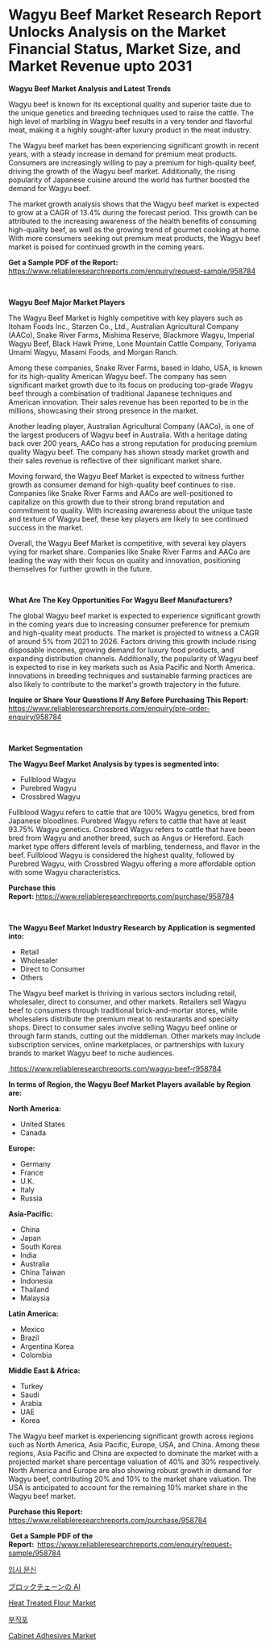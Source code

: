 <p><h1>Wagyu Beef Market Research Report Unlocks Analysis on the Market Financial Status, Market Size, and Market Revenue upto 2031</h1></p><p><strong>Wagyu Beef Market Analysis and Latest Trends</strong></p>
<p><p>Wagyu beef is known for its exceptional quality and superior taste due to the unique genetics and breeding techniques used to raise the cattle. The high level of marbling in Wagyu beef results in a very tender and flavorful meat, making it a highly sought-after luxury product in the meat industry.</p><p>The Wagyu beef market has been experiencing significant growth in recent years, with a steady increase in demand for premium meat products. Consumers are increasingly willing to pay a premium for high-quality beef, driving the growth of the Wagyu beef market. Additionally, the rising popularity of Japanese cuisine around the world has further boosted the demand for Wagyu beef.</p><p>The market growth analysis shows that the Wagyu beef market is expected to grow at a CAGR of 13.4% during the forecast period. This growth can be attributed to the increasing awareness of the health benefits of consuming high-quality beef, as well as the growing trend of gourmet cooking at home. With more consumers seeking out premium meat products, the Wagyu beef market is poised for continued growth in the coming years.</p></p>
<p><strong>Get a Sample PDF of the Report:&nbsp;</strong> <a href="https://www.reliableresearchreports.com/enquiry/request-sample/958784">https://www.reliableresearchreports.com/enquiry/request-sample/958784</a></p>
<p>&nbsp;</p>
<p><strong>Wagyu Beef Major Market Players</strong></p>
<p><p>The Wagyu Beef Market is highly competitive with key players such as Itoham Foods Inc., Starzen Co., Ltd., Australian Agricultural Company (AACo), Snake River Farms, Mishima Reserve, Blackmore Wagyu, Imperial Wagyu Beef, Black Hawk Prime, Lone Mountain Cattle Company, Toriyama Umami Wagyu, Masami Foods, and Morgan Ranch. </p><p>Among these companies, Snake River Farms, based in Idaho, USA, is known for its high-quality American Wagyu beef. The company has seen significant market growth due to its focus on producing top-grade Wagyu beef through a combination of traditional Japanese techniques and American innovation. Their sales revenue has been reported to be in the millions, showcasing their strong presence in the market. </p><p>Another leading player, Australian Agricultural Company (AACo), is one of the largest producers of Wagyu beef in Australia. With a heritage dating back over 200 years, AACo has a strong reputation for producing premium quality Wagyu beef. The company has shown steady market growth and their sales revenue is reflective of their significant market share.</p><p>Moving forward, the Wagyu Beef Market is expected to witness further growth as consumer demand for high-quality beef continues to rise. Companies like Snake River Farms and AACo are well-positioned to capitalize on this growth due to their strong brand reputation and commitment to quality. With increasing awareness about the unique taste and texture of Wagyu beef, these key players are likely to see continued success in the market.</p><p>Overall, the Wagyu Beef Market is competitive, with several key players vying for market share. Companies like Snake River Farms and AACo are leading the way with their focus on quality and innovation, positioning themselves for further growth in the future.</p></p>
<p>&nbsp;</p>
<p><strong>What Are The Key Opportunities For Wagyu Beef Manufacturers?</strong></p>
<p><p>The global Wagyu beef market is expected to experience significant growth in the coming years due to increasing consumer preference for premium and high-quality meat products. The market is projected to witness a CAGR of around 5% from 2021 to 2026. Factors driving this growth include rising disposable incomes, growing demand for luxury food products, and expanding distribution channels. Additionally, the popularity of Wagyu beef is expected to rise in key markets such as Asia Pacific and North America. Innovations in breeding techniques and sustainable farming practices are also likely to contribute to the market's growth trajectory in the future.</p></p>
<p><strong>Inquire or Share Your Questions If Any Before Purchasing This Report:</strong> <a href="https://www.reliableresearchreports.com/enquiry/pre-order-enquiry/958784">https://www.reliableresearchreports.com/enquiry/pre-order-enquiry/958784</a></p>
<p>&nbsp;</p>
<p><strong>Market Segmentation</strong></p>
<p><strong>The Wagyu Beef Market Analysis by types is segmented into:</strong></p>
<p><ul><li>Fullblood Wagyu</li><li>Purebred Wagyu</li><li>Crossbred Wagyu</li></ul></p>
<p><p>Fullblood Wagyu refers to cattle that are 100% Wagyu genetics, bred from Japanese bloodlines. Purebred Wagyu refers to cattle that have at least 93.75% Wagyu genetics. Crossbred Wagyu refers to cattle that have been bred from Wagyu and another breed, such as Angus or Hereford. Each market type offers different levels of marbling, tenderness, and flavor in the beef. Fullblood Wagyu is considered the highest quality, followed by Purebred Wagyu, with Crossbred Wagyu offering a more affordable option with some Wagyu characteristics.</p></p>
<p><strong>Purchase this Report:&nbsp;</strong><a href="https://www.reliableresearchreports.com/purchase/958784">https://www.reliableresearchreports.com/purchase/958784</a></p>
<p>&nbsp;</p>
<p><strong>The Wagyu Beef Market Industry Research by Application is segmented into:</strong></p>
<p><ul><li>Retail</li><li>Wholesaler</li><li>Direct to Consumer</li><li>Others</li></ul></p>
<p><p>The Wagyu beef market is thriving in various sectors including retail, wholesaler, direct to consumer, and other markets. Retailers sell Wagyu beef to consumers through traditional brick-and-mortar stores, while wholesalers distribute the premium meat to restaurants and specialty shops. Direct to consumer sales involve selling Wagyu beef online or through farm stands, cutting out the middleman. Other markets may include subscription services, online marketplaces, or partnerships with luxury brands to market Wagyu beef to niche audiences.</p></p>
<p><a href="https://www.reliableresearchreports.com/wagyu-beef-r958784">&nbsp;https://www.reliableresearchreports.com/wagyu-beef-r958784</a></p>
<p><strong>In terms of Region, the Wagyu Beef Market Players available by Region are:</strong></p>
<p>
    <p> <strong> North America: </strong>
        <ul>
            <li>United States</li>
            <li>Canada</li>
        </ul>
        </p> 
    <p> <strong> Europe: </strong>
        <ul>
            <li>Germany</li>
            <li>France</li>
            <li>U.K.</li>
            <li>Italy</li>
            <li>Russia</li>
        </ul>
        </p> 
    <p> <strong> Asia-Pacific: </strong>
        <ul>
            <li>China</li>
            <li>Japan</li>
            <li>South Korea</li>
            <li>India</li>
            <li>Australia</li>
            <li>China Taiwan</li>
            <li>Indonesia</li>
            <li>Thailand</li>
            <li>Malaysia</li>
        </ul>
        </p> 
    <p> <strong> Latin America: </strong>
        <ul>
            <li>Mexico</li>
            <li>Brazil</li>
            <li>Argentina Korea</li>
            <li>Colombia</li>
        </ul>
        </p> 
    <p> <strong> Middle East & Africa: </strong>
        <ul>
            <li>Turkey</li>
            <li>Saudi</li>
            <li>Arabia</li>
            <li>UAE</li>
            <li>Korea</li>
        </ul>
    </p>
    </p>
<p><p>The Wagyu beef market is experiencing significant growth across regions such as North America, Asia Pacific, Europe, USA, and China. Among these regions, Asia Pacific and China are expected to dominate the market with a projected market share percentage valuation of 40% and 30% respectively. North America and Europe are also showing robust growth in demand for Wagyu beef, contributing 20% and 10% to the market share valuation. The USA is anticipated to account for the remaining 10% market share in the Wagyu beef market.</p></p>
<p><strong>Purchase this Report: </strong><a href="https://www.reliableresearchreports.com/purchase/958784">https://www.reliableresearchreports.com/purchase/958784</a></p>
<p>&nbsp;<strong>Get a Sample PDF of the Report:&nbsp;&nbsp;</strong><a href="https://www.reliableresearchreports.com/enquiry/request-sample/958784">https://www.reliableresearchreports.com/enquiry/request-sample/958784</a></p>
<p><strong></strong></p>
<p><p><a href="https://github.com/khytkeqagplkzqvh/Market-Research-Report-List-1/blob/main/295339817556.md">임시 문신</a></p><p><a href="https://github.com/bucuel854722/Market-Research-Report-List-1/blob/main/978646018804.md">ブロックチェーンの AI</a></p><p><a href="https://github.com/fiixsa/Market-Research-Report-List-2/blob/main/heat-treated-flour-market.md">Heat Treated Flour Market</a></p><p><a href="https://github.com/bvubpqd5241630/Market-Research-Report-List-1/blob/main/733960617555.md">부직포</a></p><p><a href="https://issuu.com/reportprime-2/docs/cabinet-adhesives-market-size-2030.pptx">Cabinet Adhesives Market</a></p></p>